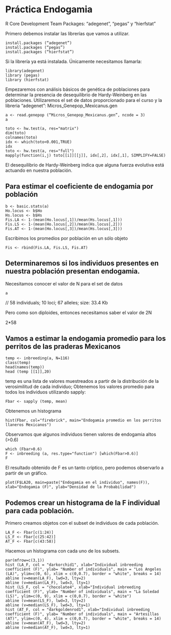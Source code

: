 # Práctica Endogamia
R Core Development Team
Packages: “adegenet”, “pegas” y “hierfstat”


Primero debemos instalar las librerías que vamos a utilizar.
```
install.packages (“adegenet”)
install.packages (“pegas”)
install.packages (“hierfstat”)
```
Si la librería ya está instalada. Únicamente necesitamos llamarla:
```
library(adegenet)
library (pegas)
library (hierfstat)
```
Empezaremos con análisis básicos de genética de poblaciones para determinar la presencia de desequilibrio de Hardy-Weinberg en las poblaciones. Utilizaremos el set de datos proporcionado para el curso y la libreria “adegenet”: Micros_Genepop_Mexicanus.gen
```
a <- read.genepop (“Micros_Genepop_Mexicanus.gen”, ncode = 3)
a
```
```
toto <- hw.test(a, res="matrix")
dim(toto)
colnames(toto)
idx <- which(toto<0.001,TRUE)
idx
toto <- hw.test(a, res="full")
mapply(function(i,j) toto[[i]][[j]], idx[,2], idx[,1], SIMPLIFY=FALSE)
```
El desequilibrio de Hardy-Weinberg indica que alguna fuerza evolutiva está actuando en nuestra población.

## Para estimar el coeficiente de endogamia por población
```
b <- basic.stats(a)
Ho.locus <- b$Ho
Hs.locus <- b$Hs
Fis.LA <- 1-(mean(Ho.locus[,1])/mean(Hs.locus[,1]))
Fis.LS <- 1-(mean(Ho.locus[,2])/mean(Hs.locus[,2]))
Fis.AT <- 1-(mean(Ho.locus[,3])/mean(Hs.locus[,3]))
``` 
Escribimos los promedios por población en un sólo objeto
```
Fis <- rbind(Fis.LA, Fis.LS, Fis.AT)
```

## Determinaremos si los individuos presentes en nuestra población presentan endogamia.
Necesitamos conocer el valor de N para el set de datos
```
a
```
// 58 individuals; 10 loci; 67 alleles; size: 33.4 Kb

Pero como son diploides, entonces necesitamos saber el valor de 2N

2*58

## Vamos a estimar la endogamia promedio para los perritos de las praderas Mexicanos
```
temp <- inbreeding(a, N=116)
class(temp)
head(names(temp))
head (temp [[1]],20)
```
temp es una lista de valores muestreados a partir de la distribución de la verosimilitud de cada individuo; Obtenemos los valores promedio para todos los individuos utilizando sapply:
```
Fbar <- sapply (temp, mean)
```
Obtenemos un histograma
```
hist(Fbar, col="firebrick", main="Endogamia promedio en los perritos llaneros Mexicanos")
```
Observamos que algunos individuos tienen valores de endogamia altos (>0.6)
```
which (Fbar>0.6)
F <- inbreeding (a, res.type="function") [which(Fbar>0.6)]
F
```
El resultado obtenido de F es un tanto críptico, pero podemos observarlo a partir de un gráfico.
```
plot(F$LA20, main=paste("Endogamia en el individuo", names(F)), xlab="Endogamia (F)", ylab="Densidad de la Probabilidad")
```
## Podemos crear un histograma de la F individual para cada población.

Primero creamos objetos con el subset de individuos de cada población.
```
LA_F <- Fbar[c(1:24)]
LS_F <- Fbar[c(25:42)]
AT_F <- Fbar[c(43:58)]
```
Hacemos un histograma con cada uno de los subsets.
```
par(mfrow=c(3,1))
hist (LA_F, col = "darkorchid1", xlab="Individual inbreeding coefficient (F)", ylab= "Number of individuals", main = "Los Angeles (LA)", ylim=c(0, 6), xlim = c(0,0.7), border = "white", breaks = 14)
abline (v=mean(LA_F), lwd=3, lty=2)
abline (v=median(LA_F), lwd=3, lty=1)
hist (LS_F, col = "chocolate4", xlab="Individual inbreeding coefficient (F)", ylab= "Number of individuals", main = "La Soledad (LS)", ylim=c(0, 9), xlim = c(0,0.7), border = "white")
abline (v=mean(LS_F), lwd=3, lty=2)
abline (v=median(LS_F), lwd=3, lty=1)
hist (AT_F, col = "darkgoldenrod1", xlab="Individual inbreeding coefficient (F)", ylab= "Number of individuals", main = "Artesillas (AT)", ylim=c(0, 4), xlim = c(0,0.7), border = "white", breaks = 14)
abline (v=mean(AT_F), lwd=3, lty=2)
abline (v=median(AT_F), lwd=3, lty=1)
```

